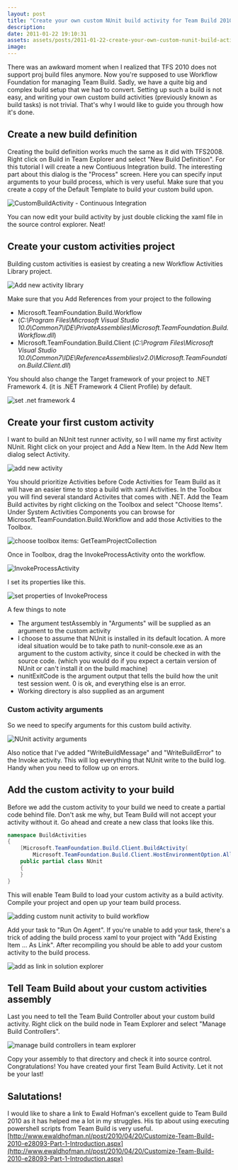 ```yaml
---
layout: post
title: "Create your own custom NUnit build activity for Team Build 2010"
description:
date: 2011-01-22 19:10:31
assets: assets/posts/2011-01-22-create-your-own-custom-nunit-build-activity-for-team-build-2010
image: 
---
```


There was an awkward moment when I realized that TFS 2010 does not support proj build files anymore. Now you're supposed to use Workflow Foundation for managing Team Build. Sadly, we have a quite big and complex build setup that we had to convert.  Setting up such a build is not easy, and writing your own custom build activities (previously known as build tasks) is not trivial. That's why I would like to guide you through how it's done.

## Create a new build definition

Creating the build definition works much the same as it did with TFS2008. Right click on Build in Team Explorer and select "New Build Definition". For this tutorial I will create a new Contiuous Integration build.  The interesting part about this dialog is the "Process" screen. Here you can specify input arguments to your build process, which is very useful. Make sure that you create a copy of the Default Template to build your custom build upon.

![CustomBuildActivity - Continuous Integration](/assets/posts/2011-01-22-create-your-own-custom-nunit-build-activity-for-team-build-2010/cba1.png)

You can now edit your build activity by just double clicking the xaml file in the source control explorer. Neat!

## Create your custom activities project

Building custom activities is easiest by creating a new Workflow Activities Library project.

![Add new activity library](/assets/posts/2011-01-22-create-your-own-custom-nunit-build-activity-for-team-build-2010/cba2.png)

Make sure that you Add References from your project to the following

* Microsoft.TeamFoundation.Build.Workflow
* (_C:\Program Files\Microsoft Visual Studio 10.0\Common7\IDE\PrivateAssemblies\Microsoft.TeamFoundation.Build.Workflow.dll_)
* Microsoft.TeamFoundation.Build.Client (_C:\Program Files\Microsoft Visual Studio 10.0\Common7\IDE\ReferenceAssemblies\v2.0\Microsoft.TeamFoundation.Build.Client.dll_)

You should also change the Target framework of your project to .NET Framework 4. (it is .NET Framework 4 Client Profile) by default.

![set .net framework 4](/assets/posts/2011-01-22-create-your-own-custom-nunit-build-activity-for-team-build-2010/cba3.png)

## Create your first custom activity

I want to build an NUnit test runner activity, so I will name my first activity NUnit. Right click on your project and Add a New Item. In the Add New Item dialog select Activity.

![add new activity](/assets/posts/2011-01-22-create-your-own-custom-nunit-build-activity-for-team-build-2010/cba4.png)

You should prioritize Activities before Code Activities for Team Build as it will have an easier time to stop a build with xaml Activities.  In the Toolbox you will find several standard Activites that comes with .NET. Add the Team Build activites by right clicking on the Toolbox and select "Choose Items". Under System Activities Components you can browse for Microsoft.TeamFoundation.Build.Workflow and add those Activities to the Toolbox.

![choose toolbox items: GetTeamProjectCollection](/assets/posts/2011-01-22-create-your-own-custom-nunit-build-activity-for-team-build-2010/cba5.png)

Once in Toolbox, drag the InvokeProcessActivity onto the workflow.

![InvokeProcessActivity](/assets/posts/2011-01-22-create-your-own-custom-nunit-build-activity-for-team-build-2010/cba6.png)

I set its properties like this.

![set properties of InvokeProcess](/assets/posts/2011-01-22-create-your-own-custom-nunit-build-activity-for-team-build-2010/cba7.png)

A few things to note

* The argument testAssembly in "Arguments" will be supplied as an argument to the custom activity
* I choose to assume that NUnit is installed in its default location. A more ideal situation would be to take path to nunit-console.exe as an argument to the custom activity, since it could be checked in with the source code. (which you would do if you expect a certain version of NUnit or can't install it on the build machine)
* nunitExitCode is the argument output that tells the build how the unit test session went. 0 is ok, and everything else is an error.
* Working directory is also supplied as an argument

### Custom activity arguments

So we need to specify arguments for this custom build activity.

![NUnit activity arguments](/assets/posts/2011-01-22-create-your-own-custom-nunit-build-activity-for-team-build-2010/cba8.png)

Also notice that I've added "WriteBuildMessage" and "WriteBuildError" to the Invoke activity. This will log everything that NUnit write to the build log. Handy when you need to follow up on errors.

## Add the custom activity to your build

Before we add the custom activity to your build we need to create a partial code behind file. Don't ask me why, but Team Build will not accept your activity without it. Go ahead and create a new class that looks like this.

```csharp
namespace BuildActivities
{
    [Microsoft.TeamFoundation.Build.Client.BuildActivity(
        Microsoft.TeamFoundation.Build.Client.HostEnvironmentOption.All)]
    public partial class NUnit
    {
    }
}
```

This will enable Team Build to load your custom activity as a build activity. Compile your project and open up your team build process.

![adding custom nunit activity to build workflow](/assets/posts/2011-01-22-create-your-own-custom-nunit-build-activity-for-team-build-2010/cba9.png)

Add your task to "Run On Agent". If you're unable to add your task, there's a trick of adding the build process xaml to your project with "Add Existing Item ... As Link". After recompiling you should be able to add your custom activity to the build process.

![add as link in solution explorer](/assets/posts/2011-01-22-create-your-own-custom-nunit-build-activity-for-team-build-2010/cba10.png)

## Tell Team Build about your custom activities assembly

Last you need to tell the Team Build Controller about your custom build activity. Right click on the build node in Team Explorer and select "Manage Build Controllers".

![manage build controllers in team explorer](/assets/posts/2011-01-22-create-your-own-custom-nunit-build-activity-for-team-build-2010/cba11.png)

Copy your assembly to that directory and check it into source control. Congratulations! You have created your first Team Build Activity. Let it not be your last!

## Salutations!

I would like to share a link to Ewald Hofman's excellent guide to Team Build 2010 as it has helped me a lot in my struggles. His tip about using executing powershell scripts from Team Build is very useful. [http://www.ewaldhofman.nl/post/2010/04/20/Customize-Team-Build-2010-e28093-Part-1-Introduction.aspx](http://www.ewaldhofman.nl/post/2010/04/20/Customize-Team-Build-2010-e28093-Part-1-Introduction.aspx)
